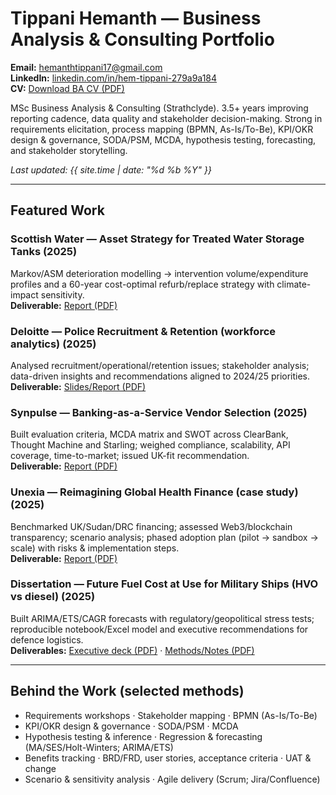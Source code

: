 # Tippani Hemanth — Business Analysis & Consulting Portfolio

**Email:** [hemanthtippani17@gmail.com](mailto:hemanthtippani17@gmail.com)  
**LinkedIn:** [linkedin.com/in/hem-tippani-279a9a184](https://linkedin.com/in/hem-tippani-279a9a184)  
**CV:** [Download BA CV (PDF)](assets/ba-cv.pdf)

MSc Business Analysis & Consulting (Strathclyde). 3.5+ years improving reporting cadence, data quality and stakeholder decision-making. Strong in requirements elicitation, process mapping (BPMN, As-Is/To-Be), KPI/OKR design & governance, SODA/PSM, MCDA, hypothesis testing, forecasting, and stakeholder storytelling.

_Last updated: {{ site.time | date: "%d %b %Y" }}_

---

## Featured Work

### Scottish Water — Asset Strategy for Treated Water Storage Tanks (2025)
Markov/ASM deterioration modelling → intervention volume/expenditure profiles and a 60-year cost-optimal refurb/replace strategy with climate-impact sensitivity.  
**Deliverable:** [Report (PDF)](assets/scottish-water.pdf)

### Deloitte — Police Recruitment & Retention (workforce analytics) (2025)
Analysed recruitment/operational/retention issues; stakeholder analysis; data-driven insights and recommendations aligned to 2024/25 priorities.  
**Deliverable:** [Slides/Report (PDF)](assets/deloitte-police.pdf)

### Synpulse — Banking-as-a-Service Vendor Selection (2025)
Built evaluation criteria, MCDA matrix and SWOT across ClearBank, Thought Machine and Starling; weighed compliance, scalability, API coverage, time-to-market; issued UK-fit recommendation.  
**Deliverable:** [Report (PDF)](assets/synpulse-baas.pdf)

### Unexia — Reimagining Global Health Finance (case study) (2025)
Benchmarked UK/Sudan/DRC financing; assessed Web3/blockchain transparency; scenario analysis; phased adoption plan (pilot → sandbox → scale) with risks & implementation steps.  
**Deliverable:** [Report (PDF)](assets/unexia.pdf)

### Dissertation — Future Fuel Cost at Use for Military Ships (HVO vs diesel) (2025)
Built ARIMA/ETS/CAGR forecasts with regulatory/geopolitical stress tests; reproducible notebook/Excel model and executive recommendations for defence logistics.  
**Deliverables:** [Executive deck (PDF)](assets/hvo-exec.pdf) · [Methods/Notes (PDF)](assets/hvo-methods.pdf)

---

## Behind the Work (selected methods)
- Requirements workshops · Stakeholder mapping · BPMN (As-Is/To-Be)  
- KPI/OKR design & governance · SODA/PSM · MCDA  
- Hypothesis testing & inference · Regression & forecasting (MA/SES/Holt-Winters; ARIMA/ETS)  
- Benefits tracking · BRD/FRD, user stories, acceptance criteria · UAT & change  
- Scenario & sensitivity analysis · Agile delivery (Scrum; Jira/Confluence)
